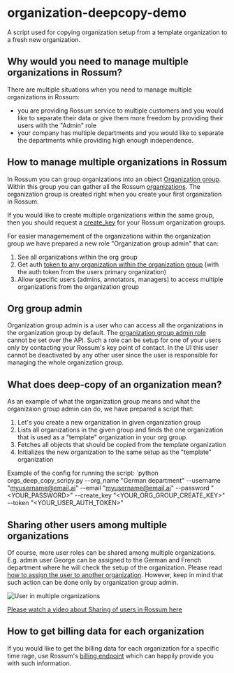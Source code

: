 # organization-deepcopy-demo
A script used for copying organization setup from a template organization to a fresh new organization.

## Why would you need to manage multiple organizations in Rossum?
There are multiple situations when you need to manage multiple organizations in Rossum:
* you are providing Rossum service to multiple customers and you would like to separate their data or give them more freedom by providing their users with the "Admin" role
* your company has multiple departments and you would like to separate the departments while providing high enough independence.

## How to manage multiple organizations in Rossum
In Rossum you can group organizations into an object [Organization group](https://api.elis.rossum.ai/docs/#organization-group). Within this group you can gather all the Rossum [organizations](https://api.elis.rossum.ai/docs/#organization). The organization group is created right when you create your first organization in Rossum.

If you would like to create multiple organizations within the same group, then you should request a [create_key](https://api.elis.rossum.ai/docs/#create-new-organization) for your Rossum organization groups.

For easier managemement of the organizations within the organization group we have prepared a new role "Organization group admin" that can:
1. See all organizations within the org group
2. Get auth [token to any organization within the organization group](https://api.elis.rossum.ai/docs/#generate-a-token-to-access-the-organization) (with the auth token from the users primary organization)
3. Allow specific users (admins, annotators, managers) to access multiple organizations from the organization group

## Org group admin
Organization group admin is a user who can access all the organizations in the organization group by default. The [organization group admin role](https://api.elis.rossum.ai/docs/#retrieve-all-membership-organizations) cannot be set over the API. Such a role can be setup for one of your users only by contacting your Rossum's key point of contact. In the UI this user cannot be deactivated by any other user since the user is responsible for managing the whole organization group.

## What does deep-copy of an organization mean?
As an example of what the organization group means and what the organizaion group admin can do, we have prepared a script that:
1. Let's you create a new organization in given organization group
2. Lists all organizations in the given group and finds the one organization that is used as a "template"  organization in your org group.
3. Fetches all objects that should be copied from the template organization
4. Initializes the new organization to the same setup as the "template" organization

Example of the config for running the script:
`python orgs_deep_copy_scripy.py --org_name "German department" --username "myusername@email.ai" --email "myusername@email.ai" --password "<YOUR_PASSWORD>" --create_key "<YOUR_ORG_GROUP_CREATE_KEY>" --token "<YOUR_USER_AUTH_TOKEN>"


## Sharing other users among multiple organizations
Of course, more user roles can be shared among multiple organizations. E.g. admin user George can be assigned to the German and French department where he will check the setup of the organization. Please read [how to assign the user to another organization](https://api.elis.rossum.ai/docs/#create-new-membership). However, keep in mind that such action can be done only by organization group admin.

![User in multiple organizations](https://ibb.co/BrsG0DQ)

<a href="https://www.youtube.com/embed/7MvitiSEp0I">Please watch a video about Sharing of users in Rossum here</a> 

## How to get billing data for each organization
If you would like to get the billing data for each organization for a specific time rage, use Rossum's [billing endpoint](https://api.elis.rossum.ai/docs/#billing-for-organization) which can happily provide you with such information.
